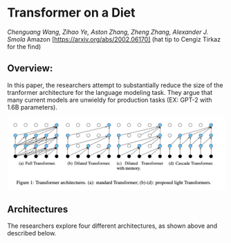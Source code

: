 # Transformer on a Diet
*Chenguang Wang, Zihao Ye, Aston Zhang, Zheng Zhang, Alexander J. Smola*
Amazon
[https://arxiv.org/abs/2002.06170]
(hat tip to Cengiz Tirkaz for the find)

## Overview:

In this paper, the researchers attempt to substantially reduce the size of the tranformer architecture for the language modeling task. They argue that many current models are unwieldy for production tasks (EX: GPT-2 with 1.6B parameters).

![](Figures/transformer-diet-1.png)

## Architectures
The researchers explore four different architectures, as shown above and described below.
